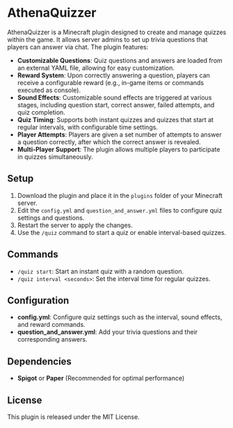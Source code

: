 # AthenaQuizzer

AthenaQuizzer is a Minecraft plugin designed to create and manage quizzes within the game. It allows server admins to set up trivia questions that players can answer via chat. The plugin features:

- **Customizable Questions**: Quiz questions and answers are loaded from an external YAML file, allowing for easy customization.
- **Reward System**: Upon correctly answering a question, players can receive a configurable reward (e.g., in-game items or commands executed as console).
- **Sound Effects**: Customizable sound effects are triggered at various stages, including question start, correct answer, failed attempts, and quiz completion.
- **Quiz Timing**: Supports both instant quizzes and quizzes that start at regular intervals, with configurable time settings.
- **Player Attempts**: Players are given a set number of attempts to answer a question correctly, after which the correct answer is revealed.
- **Multi-Player Support**: The plugin allows multiple players to participate in quizzes simultaneously.

## Setup

1. Download the plugin and place it in the `plugins` folder of your Minecraft server.
2. Edit the `config.yml` and `question_and_answer.yml` files to configure quiz settings and questions.
3. Restart the server to apply the changes.
4. Use the `/quiz` command to start a quiz or enable interval-based quizzes.

## Commands

- `/quiz start`: Start an instant quiz with a random question.
- `/quiz interval <seconds>`: Set the interval time for regular quizzes.

## Configuration

- **config.yml**: Configure quiz settings such as the interval, sound effects, and reward commands.
- **question_and_answer.yml**: Add your trivia questions and their corresponding answers.

## Dependencies

- **Spigot** or **Paper** (Recommended for optimal performance)

## License

This plugin is released under the MIT License.

